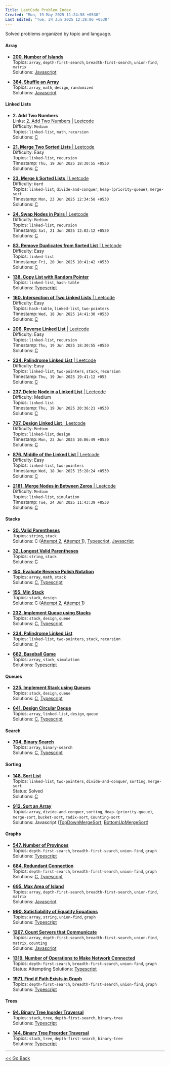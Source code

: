 ```yaml
---
Title: LeetCode Problem Index
Created: "Mon, 19 May 2025 11:24:58 +0530"
Last Edited: "Tue, 24 Jun 2025 12:38:06 +0530"
---
```


Solved problems organized by topic and language.

#### Array

- [**200. Number of Islands**](./array/200-number-of-islands/index.md)  
  Topics: `array`, `depth-first-search`, `breadth-first-search`, `union-find`, `matrix`  
  Solutions: [Javascript](./array/200-number-of-islands/js/solution.js)  

- [**384. Shuffle an Array**](./array/384-shuffle-an-array/index.md)  
  Topics: `array`, `math`, `design`, `randomized`  
  Solutions: [Javascript](./array/384-shuffle-an-array/js/solution.js)  

#### Linked Lists

- **2. Add Two Numbers**  
  Links: [2. Add Two Numbers | Leetcode](https://leetcode.com/problems/add-two-numbers/)  
  Difficulty: `Medium`  
  Topics: `linked-list`, `math`, `recursion`  
  Solutions: [C](./linked-lists/2-add-two-numbers/c/solution.c)  

- [**21. Merge Two Sorted Lists** | Leetcode](https://leetcode.com/problems/merge-two-sorted-lists/)  
  Difficulty: Easy  
  Topics: `linked-list`, `recursion`  
  Timestamp: `Thu, 19 Jun 2025 18:30:55 +0530`  
  Solutions: [C](./linked-lists/21-merge-two-sorted-lists/c/solution.c)  

- [**23. Merge k Sorted Lists** | Leetcode](https://leetcode.com/problems/merge-k-sorted-lists/)  
  Difficulty: `Hard`  
  Topics: `linked-list`, `divide-and-conquer`, `heap-(priority-queue)`, `merge-sort`  
  Timestamp: `Mon, 23 Jun 2025 12:34:58 +0530`  
  Solutions: [C](./linked-lists/23-merge-k-sorted-lists/c/solution.c)  

- [**24. Swap Nodes in Pairs** | Leetcode](https://leetcode.com/problems/swap-nodes-in-pairs/)  
  Difficulty: `Medium`  
  Topics: `linked-list`, `recursion`  
  Timestamp: `Sat, 21 Jun 2025 12:02:12 +0530`  
  Solutions: [C](./linked-lists/24-swap-nodes-in-pairs/c/solution.c)  

- [**83. Remove Duplicates from Sorted List** | Leetcode](https://leetcode.com/problems/remove-duplicates-from-sorted-list/)  
  Difficulty: Easy  
  Topics: `linked-list`  
  Timestamp: `Fri, 20 Jun 2025 10:41:42 +0530`  
  Solutions: [C](./linked-lists/83-remove-duplicates-from-sorted-list/c/solution.c)  

- [**138. Copy List with Random Pointer**](./linked-lists/138-copy-list-with-random-pointer/index.md)  
  Topics: `linked-list`, `hash-table`  
  Solutions: [Typescript](./linked-lists/138-copy-list-with-random-pointer/ts/copy-random-list.ts)  

- [**160. Intersection of Two Linked Lists** | Leetcode](https://leetcode.com/problems/intersection-of-two-linked-lists/)  
  Difficulty: Easy  
  Topics: `hash-table`, `linked-list`, `two-pointers`  
  Timestamp: `Wed, 18 Jun 2025 14:41:30 +0530`  
  Solutions: [C](./linked-lists/160-intersection-of-two-linked-lists/c/solution.c)

- [**206. Reverse Linked List** | Leetcode](https://leetcode.com/problems/reverse-linked-list/)  
  Difficulty: Easy  
  Topics: `linked-list`, `recursion`  
  Timestamp: `Thu, 19 Jun 2025 18:30:55 +0530`  
  Solutions: [C](./linked-lists/206-reverse-linked-list/c/solution.c)

- [**234. Palindrome Linked List** | Leetcode](https://leetcode.com/problems/palindrome-linked-list/)  
  Difficulty: Easy  
  Topics: `linked-list`, `two-pointers`, `stack`, `recursion`  
  Timestamp: `Thu, 19 Jun 2025 19:41:12 +053`  
  Solutions: [C](./linked-lists/234-palindrome-linked-list/c/solution.c)

- [**237. Delete Node in a Linked List** | Leetcode](https://leetcode.com/problems/delete-node-in-a-linked-list/)  
  Difficulty: Medium  
  Topics: `linked-list`  
  Timestamp: `Thu, 19 Jun 2025 20:36:21 +0530`  
  Solutions: [C](./linked-lists/237-delete-node-in-a-linked-list/c/solution.c)

- [**707. Design Linked List** | Leetcode](https://leetcode.com/problems/design-linked-list/)  
  Difficulty: `Medium`  
  Topics: `linked-list`, `design`  
  Timestamp: `Mon, 23 Jun 2025 10:06:49 +0530`  
  Solutions: [C](./linked-lists/707-design-linked-list/c/solution.c)

- [**876. Middle of the Linked List** | Leetcode](https://leetcode.com/problems/middle-of-the-linked-list/)  
  Difficulty: Easy  
  Topics: `linked-list`, `two-pointers`  
  Timestamp: `Wed, 18 Jun 2025 15:28:24 +0530`  
  Solutions: [C](./linked-lists/876-middle-of-the-linked-list/c/solution.c)

- [**2181. Merge Nodes in Between Zeros** | Leetcode](https://leetcode.com/problems/merge-nodes-in-between-zeros/)  
  Difficulty: `Medium`  
  Topics: `linked-list`, `simulation`  
  Timestamp: `Tue, 24 Jun 2025 11:43:39 +0530`  
  Solutions: [C](./linked-lists/2181-merge-nodes-in-between-zeros/c/solution.c)

#### Stacks

- [**20. Valid Parentheses**](./stacks/20-valid-parentheses/index.md)  
  Topics: `string`, `stack`  
  Solutions: C ([Attempt 2](./stacks/20-valid-parentheses/c-02/parentheses_validator.c), [Attempt 1](./stacks/20-valid-parentheses/c-01/parentheses_validator.c)), [Typescript](./stacks/20-valid-parentheses/ts/parentheses_validator.ts), [Javascript](./stacks/20-valid-parentheses/js/parentheses-validator.js)  

- [**32. Longest Valid Parentheses**](./stacks/32-longest-valid-parentheses/index.md)  
  Topics: `string`, `stack`  
  Solutions: [C](./stacks/32-longest-valid-parentheses/c/parentheses.c)

- [**150. Evaluate Reverse Polish Notation**](./stacks/150-evaluate-reverse-polish-notation/index.md)  
  Topics: `array`, `math`, `stack`  
  Solutions: [C](./stacks/150-evaluate-reverse-polish-notation/c/solution.c), [Typescript](./stacks/150-evaluate-reverse-polish-notation/ts/solution.ts)

- [**155. Min Stack**](./stacks/155-min-stack/index.md)  
  Topics: `stack`, `design`  
  Solutions: C ([Attempt 2](./stacks/155-min-stack/c-02/min_stack.c), [Attempt 1](./stacks/155-min-stack/c-01/min_stack.c))

- [**232. Implement Queue using Stacks**](./stacks/232-implement-queue-using-stacks/index.md)  
  Topics: `stack`, `design`, `queue`  
  Solutions: [C](./stacks/232-implement-queue-using-stacks/c/queue_using_stacks.c), [Typescript](./stacks/232-implement-queue-using-stacks/ts/queue-using-stacks.ts)  

- [**234. Palindrome Linked List**](./stacks/234-palindrome-linked-list/index.md)  
  Topics: `linked-list`, `two-pointers`, `stack`, `recursion`  
  Solutions: [C](./stacks/234-palindrome-linked-list/c/palindrome_validator.c)  

- [**682. Baseball Game**](./stacks/682-baseball-game/index.md)  
  Topics: `array`, `stack`, `simulation`  
  Solutions: [Typescript](./stacks/682-baseball-game/ts/solution.ts)

#### Queues

- [**225. Implement Stack using Queues**](./queues/225-implement-stack-using-queues/index.md)  
  Topics: `stack`, `design`, `queue`  
  Solutions: [C](./queues/225-implement-stack-using-queues/c/my_stack.c), [Typescript](./queues/225-implement-stack-using-queues/ts/my-stack.ts)  

- [**641. Design Circular Deque**](./queues/641-design-circular-deque/index.md)  
  Topics: `array`, `linked-list`, `design`, `queue`  
  Solutions: [C](./queues/641-design-circular-deque/c/fixed_capacity_deque.c), [Typescript](./queues/641-design-circular-deque/ts/linked-list-deque.ts)  

#### Search

- [**704. Binary Search**](./searching/704-binary-search/index.md)  
  Topics: `array`, `binary-search`  
  Solutions: [C](./searching/704-binary-search/c/binary_seach.c), [Typescript](./searching/704-binary-search/ts/binary-search.ts)  

#### Sorting

- [**148. Sort List**](./sorting/148-sort-list/index.md)  
  Topics: `linked-list`, `two-pointers`, `divide-and-conquer`, `sorting`, `merge-sort`  
  Status: Solved  
  Solutions: [C](./sorting/148-sort-list/c/sloution.c)

- [**912. Sort an Array**](./sorting/912-sort-an-array/index.md)  
  Topics: `array`, `divide-and-conquer`, `sorting`, `Heap-(priority-queue)`, `merge-sort`, `bucket-sort`, `radix-sort`, `Counting-sort`  
  Solutions: Javascript ([TopDownMergeSort](./sorting/912-sort-an-array/js/top-down-merge-sort.js), [BottomUpMergeSort](./sorting/912-sort-an-array/js/bottom-up-merge-sort.js))

#### Graphs

- [**547. Number of Provinces**](./graphs/547-number-of-provinces/index.md)  
  Topics: `depth-first-search`, `breadth-first-search`, `union-find`, `graph`  
  Solutions: [Typescript](./graphs/547-number-of-provinces/ts/number-of-provinces.ts)  

- [**684. Redundant Connection**](./graphs/684-redundant-connection/index.md)  
  Topics: `depth-first-search`, `breadth-first-search`, `union-find`, `graph`  
  Solutions: [C](./graphs/684-redundant-connection/c/redundant_connection.c), [Typescript](./graphs/684-redundant-connection/ts/redundant-connection.ts)  

- [**695. Max Area of Island**](./graphs/695-max-area-of-island/index.md)  
  Topics: `array`, `depth-first-search`, `breadth-first-search`, `union-find`, `matrix`  
  Solutions: [Javascript](./graphs/695-max-area-of-island/js/solution.js)  

- [**990. Satisfiability of Equality Equations**](./graphs/990-satisfiability-of-equality-equations/index.md)  
  Topics: `array`, `string`, `union-find`, `graph`  
  Solutions: [Typescript](./graphs/990-satisfiability-of-equality-equations/ts/solution.ts)  

- [**1267. Count Servers that Communicate**](./graphs/1267-count-servers-that-communicate/index.md)  
  Topics: `array`, `depth-first-search`, `breadth-first-search`, `union-find`, `matrix`, `counting`  
  Solutions: [Javascript](./graphs/1267-count-servers-that-communicate/js/solution.js)  

- [**1319. Number of Operations to Make Network Connected**](./graphs/1319-number-of-operations-to-make-network-connected/index.md)  
  Topics: `depth-first-search`, `breadth-first-search`, `union-find`, `graph`  
  Status: Attempting
  Solutions: [Typescript](./graphs/1319-number-of-operations-to-make-network-connected/ts/solution.ts)  

- [**1971. Find if Path Exists in Graph**](./graphs/1971-find-if-path-exists-in-graph/index.md)  
  Topics: `depth-first-search`, `breadth-first-search`, `union-find`, `graph`  
  Solutions: [Typescript](./graphs/1971-find-if-path-exists-in-graph/ts/solution.ts)  

#### Trees

- [**94. Binary Tree Inorder Traversal**](./trees/94-binary-tree-inorder-traversal/index.md)  
  Topics: `stack`, `tree`, `depth-first-search`, `binary-tree`  
  Solutions: [Typescript](./trees/94-binary-tree-inorder-traversal/ts/solution.ts)  

- [**144. Binary Tree Preorder Traversal**](./trees/144-binary-tree-preorder-traversal/index.md)  
  Topics: `stack`, `tree`, `depth-first-search`, `binary-tree`  
  Solutions: [Typescript](./trees/144-binary-tree-preorder-traversal/ts/solution.ts)  

---

[<< Go Back](../../index.md)
